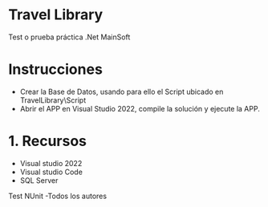 # Travel Library
Test o prueba práctica .Net MainSoft

# Instrucciones 

* Crear la Base de Datos, usando para ello el Script ubicado en TravelLibrary\Script
* Abrir el APP en Visual Studio 2022, compile la solución y ejecute la APP. 

# 1. Recursos
* Visual studio 2022
* Visual studio Code
* SQL Server 



Test NUnit -Todos los autores
